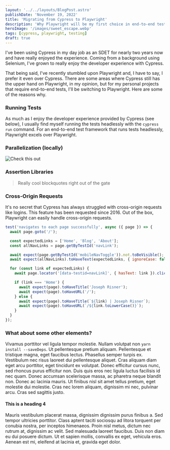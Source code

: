 ```yaml
---
layout: '../../layouts/BlogPost.astro'
publishDate: 'November 19, 2022'
title: 'Migrating from Cypress to Playwright'
description: 'Why Playwright will be my first choice in end-to-end testing frameworks for new projects.'
heroImage: '/images/sweet_escape.webp'
tags: [cypress, playwright, testing]
draft: true
---
```


I've been using Cypress in my day job as an SDET for nearly two years now and have really enjoyed the experience. Coming from a background using Selenium, I've grown to really enjoy the developer experience with Cypress.

That being said, I've recently stumbled upon Playwright and, I have to say, I prefer it even over Cypress. There are some areas where Cypress still has the upper hand on Playwright, in my opinion, but for my personal projects that require end-to-end tests, I'll be switching to Playwright. Here are some of the reasons why.

### Running Tests

As much as I enjoy the developer experience provided by Cypress (see below), I usually find myself running the tests headlessly with the `cypress run` command. For an end-to-end test framework that runs tests headlessly, Playwright excels over Playwright.

### Parallelization (locally)

![Check this out](/images/blog/pw_output.png)

### Assertion Libraries

> Really cool blockquotes right out of the gate

### Cross-Origin Requests

It's no secret that Cypress has always struggled with cross-origin requests like logins. This feature has been requested since 2016. Out of the box, Playwright can easily handle cross-origin requests.

```js
test('navigates to each page successfully', async ({ page }) => {
  await page.goto('/');

  const expectedLinks = ['Home', 'Blog', 'About'];
  const allNavLinks = page.getByTestId('navLink');

  await expect(page.getByTestId('mobileNavToggle')).not.toBeVisible();
  await expect(allNavLinks).toHaveText(expectedLinks, { ignoreCase: false });

  for (const link of expectedLinks) {
    await page.locator('[data-testid=navLink]', { hasText: link }).click();

    if (link === 'Home') {
      await expect(page).toHaveTitle('Joseph Risner');
      await expect(page).toHaveURL('/');
    } else {
      await expect(page).toHaveTitle(`${link} | Joseph Risner`);
      await expect(page).toHaveURL(`/${link.toLowerCase()}`);
    }
  }
});
```

### What about some other elements?

Vivamus porttitor vel ligula tempor molestie. Nullam volutpat non `yarn install --saveDeps`. Ut pellentesque pretium aliquam. Pellentesque et tristique magna, eget faucibus lectus. Phasellus semper turpis ex. Vestibulum nec risus laoreet dui pellentesque aliquet. Cras aliquam diam eget arcu porttitor, eget tincidunt ex volutpat. Donec efficitur cursus nunc, sed rhoncus purus efficitur non. Duis quis eros nec ligula luctus facilisis id nec quam. Donec accumsan scelerisque massa, ac pharetra neque blandit non. Donec ac lacinia mauris. Ut finibus nisl sit amet tellus pretium, eget molestie dui molestie. Cras nec lorem aliquam, dignissim mi nec, pulvinar arcu. Cras sed sagittis justo.

#### This is a heading 4

Mauris vestibulum placerat massa, dignissim dignissim purus finibus a. Sed tempor ultricies porttitor. Class aptent taciti sociosqu ad litora torquent per conubia nostra, per inceptos himenaeos. Proin nisl metus, dictum nec rutrum at, dignissim ac velit. Sed malesuada laoreet faucibus. Duis non diam eu dui posuere dictum. Ut et sapien mollis, convallis ex eget, vehicula eros. Aenean est mi, eleifend at lacinia et, gravida eget dolor.
